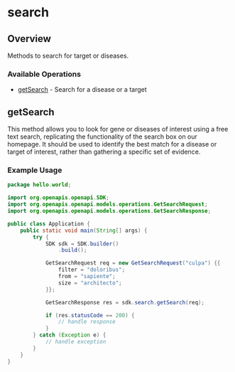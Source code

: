 # search

## Overview

Methods to search for target or diseases.

### Available Operations

* [getSearch](#getsearch) - Search for a disease or a target

## getSearch

This method allows you to look for gene or diseases of interest using a free text search,
replicating the functionality of the search box on our homepage. It should be used to identify
the best match for a disease or target of interest, rather than gathering a specific set of evidence.


### Example Usage

```java
package hello.world;

import org.openapis.openapi.SDK;
import org.openapis.openapi.models.operations.GetSearchRequest;
import org.openapis.openapi.models.operations.GetSearchResponse;

public class Application {
    public static void main(String[] args) {
        try {
            SDK sdk = SDK.builder()
                .build();

            GetSearchRequest req = new GetSearchRequest("culpa") {{
                filter = "doloribus";
                from = "sapiente";
                size = "architecto";
            }};            

            GetSearchResponse res = sdk.search.getSearch(req);

            if (res.statusCode == 200) {
                // handle response
            }
        } catch (Exception e) {
            // handle exception
        }
    }
}
```
